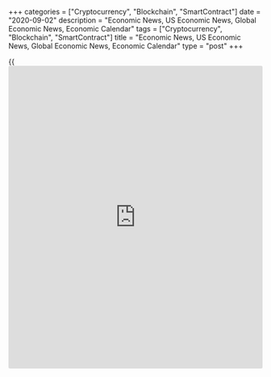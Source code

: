 +++
categories = ["Cryptocurrency", "Blockchain", "SmartContract"]
date = "2020-09-02"
description = "Economic News, US Economic News, Global Economic News, Economic Calendar"
tags = ["Cryptocurrency", "Blockchain", "SmartContract"]
title = "Economic News, US Economic News, Global Economic News, Economic Calendar"
type = "post"
+++

{{<iframe id="large-banner" src="https://www.bounty.group/#slide=9.0" width="100%" height="600" scrolling="no" style="border: 0px solid rgb(216, 221, 230); border-radius: 3px;">}}

![eccles building 110818 02sep20][1]

Economic activity in the U.S. has increased over the past several weeks,
according to the Federal Reserve's Beige Book, although the gains were
described as generally modest. The Beige Book, a compilation of
anecdotal evidence on economic conditions in the twelve Fed districts,
also noted economic activity remains well below levels prior to the
COVID-19 pandemic. [Read more...][2]

UK house prices increased at a faster pace in May, data from the Office
for National Statistics showed Wednesday. House prices advanced 2.9
percent on a yearly basis, following April's 2.7 percent increase.  The
average house price was GBP 236,000 in May, which was GBP 7,000 higher
than in May... [Read more...][3]

The Reserve Bank of New Zealand is actively preparing a package of
additional monetary [policy](https://www.fintechee.com/policy/) tools to use if needed, Governor Adrian Orr
said in a speech delivered to the Victoria University School of
Government and Policy Studies, on Wednesday.  The package will ensure
that monetary [policy](https://www.fintechee.com/policy/) will... [Read more...][4]

![factory orders 090220][5]

New orders for U.S. manufactured goods showed another substantial
increase in the month of July, according to a report released by the
Commerce Department on Wednesday. The Commerce Department said factory
orders soared by 6.4 percent in July, matching the upwardly revised
spike seen in June. [Read more...][6]

![adp2 070120][7]

Payroll processor ADP released a report on Wednesday showing much weaker
than expected private sector job growth in the month of August. ADP said
private sector employment increased by 428,000 jobs in August after
rising by an upwardly revised 212,000 jobs in July. Economists had
expected employment to jump by 950,000 jobs. [Read more...][8]

Payroll processor ADP released a report on Wednesday showing much weaker
than expected private sector job growth in the month of August. [Read
more...][9]

[View All][10]

   1. cdn.rtt[news](https://www.letsplayfx.com/blog/forex-news-website/).com/articleimages/ustopstories/2020/september/eccles-building-110818_02sep20.jpg (eccles building 110818 02sep20)
   2. www.rtt[news](https://www.letsplayfx.com/blog/forex-news-website/).com/3125748/fed-s-beige-book-points-to-modest-economic-growth.aspx?type=alleco
   3. www.rtt[news](https://www.letsplayfx.com/blog/forex-news-website/).com/3125641/uk-house-price-growth-accelerates-in-may.aspx?type=alleco
   4. www.rtt[news](https://www.letsplayfx.com/blog/forex-news-website/).com/3125592/rbnz-actively-preparing-additional-[policy](https://www.fintechee.com/policy/)-tools-orr-says.aspx?type=alleco
   5. cdn.rtt[news](https://www.letsplayfx.com/blog/forex-news-website/).com/articleimages/ustopstories/2020/september/factory-orders-090220.jpg (factory orders 090220)
   6. www.rtt[news](https://www.letsplayfx.com/blog/forex-news-website/).com/3125727/u-s-factory-orders-continue-to-skyrocket-in-july.aspx?type=useco
   7. cdn.rtt[news](https://www.letsplayfx.com/blog/forex-news-website/).com/articleimages/ustopstories/2020/july/adp2-070120.jpg (adp2 070120)
   8. www.rtt[news](https://www.letsplayfx.com/blog/forex-news-website/).com/3125684/u-s-private-sector-job-growth-misses-estimates-in-august.aspx?type=useco
   9. www.rtt[news](https://www.letsplayfx.com/blog/forex-news-website/).com/3125667/u-s-private-sector-employment-increases-much-less-than-expected-in-august.aspx?type=useco
   10. www.rtt[news](https://www.letsplayfx.com/blog/forex-news-website/).com/list/us-economic-[news](https://www.letsplayfx.com/blog/forex-news-website/).aspx